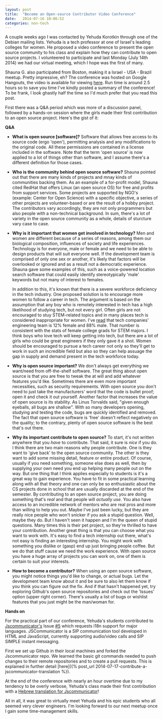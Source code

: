 ```yaml
---
layout: post
title:  "Become an Open-source Contributor Video Conference"
date:   2014-07-16 10:06:52
categories: non-tech
---
```


A couple weeks ago I was contacted by Yehuda Korotkin through one of the Debian mailing lists. Yehuda is a tech professor at one of Israel's leading colleges for women. He proposed a video conference to present the open source community to his class and explain how they can contribute to open source projects. I volunteered to participate and last Monday (July 14th 2014) we had our virtual meeting, which I hope was the first of many. 

Shauna G. also participated from Boston, making it a Israel - USA - Brazil meetup. Pretty impressive, eh? The conference was hosted on Google Hangouts, the video is available for viewing [here](https://plus.google.com/u/0/events/csd9aj935ungd3qjsl6kaf0d2tg). Run time is around 2.5 hours so to save you time I've kindly posted a summary of the conference! To be frank, I look ghastly half the time so I'd much prefer that you read this post.

First there was a Q&A period which was more of a discussion panel, followed by a hands-on session where the girls made their first contribution to an open source project. Here's the gist of it:

**Q&A**

* **What is open source [software]?** Software that allows free access to its source code (ergo 'open'), permitting analysis and any modifications to the original code. All these permissions are contained in a license included in the software. Note that the term 'open source' is now applied to a lot of things other than software, and I assume there's a different definition for those cases.

* **Who is the community behind open source software?** Shauna pointed out that there are many kinds of projects and mnay kinds of communities backing them. As an example of a for-profit model, Shauna cited RedHat that offers Linux (an open source OS) for free and profits from support services. Some projects are supported by NGO's (example: Center for Open Science) with a specific objective, a series of other projects are volunteer-based or are the result of a hobby project. The contributors vary accordingly, they are not only programmers but also people with a non-technical background. In sum, there's a lot of variety in the open source community as a whole, details of sturcture vary case to case. 

* **Why is it important that women get involved in technology?** Men and women are different because of a series of reasons, among them our biological composition, influences of society and life experiences. Technology is for everyone, male or female and we need to be able to design products that will suit everyone well. If the development team is comprised of only one sex or another, it's likely that factors will be overlooked or ignored and as a result not a democratic experience. Shauna gave some examples of this, such as a voice-powered location search software that could easily identify stereotypically 'male' keywords but not many of interest to females.

	In addition to this, it's known that there is a severe workforce deficiency in the tech industry. One proposed solution is to encourage more women to follow a career in tech. The argument is based on the assumption that any boy who is remotely interested in tech has a high likelihood of studying tech, but not every girl. Often girls are not encouraged to stuy STEM-related topics and in many places tech is considered inappropriate for women. I've [read](http://qz.com/143967/the-tech-industrys-woman-problem-statistics-show-its-worse-than-you-think/) that tech companies' engineering team is 12% female and 88% male. That number is consistent with the stats of female college grads for STEM majors. I think boys who love tech will keep getting into tech, but there are a lot of girls who could be great engineers if they only gave it a shot. Women should be encouraged to pursue a tech career not only so they'll get to work in such an incredible field but also so they can help assuage the gap in supply and demand present in the tech workforce today.

* **Why is open source important?** We don't always get everything we want/need from off-the-shelf software. The great thing about open source is that you are free to tweak the at will and add whatever features you'd like. Sometimes there are even more important necessities, such as security requirements. With open source you don't need to just take the manufacturers' word that the code is bullet proof; open it and check it out yourself. Another factor that increases the value of open source is its stability. As Linus Torvalds said, "given enough eyeballs, all bugs are shallow". With so many developers opening, studying and testing the code, bugs are quickly identified and removed. The fact that open source software is 'free' doesn't reflect negatively on the quality; to the contrary, plenty of open source software is the best that's out there.

* **Why its important contribute to open source?** To start, it's not written anywhere that you *have* to contribute. That said, it sure is *nice* if you do. I think there are two main reasons why people contribute. One is they want to 'give back' to the open source community. The other is they want to add some missing detail, feature or entire product. Of course, usually if you need something, someone else does as well, then by supplying your own need you end up helping many people out on the way. But one thing that I think applies especially to students is it's a great way to gain experience. You have to fit in some practical learning along with all that theory and one can only be so enthusiastic about the CS projects done in school that are usually discarded at the end of the semester. By contributing to an open source project, you are doing something that's *real* and that people will *actually use*. You also have access to an incredible network of mentors who are real pros and more than willing to help you out. Maybe I've just been lucky, but they are really nice people who won't snicker if you ask a stupid question. Well, maybe they do. But I haven't seen it happen and I'm the queen of stupid questions. Many times this is their pet project, so they're thrilled to have your contribution. Another great thing is that you can choose what you want to work with. It's easy to find a tech internship out there, what's not easy is finding an interesting internship. You might work with something you dislike or (gasp) end up just bringing people coffee. But we do that stuff cause we need the work experience. With open source you have a huge array of projects you can work on, one of them is certain to suit your interests.

* **How to become a contributor?** When using an open source software, you might notice things you'd like to change, or actual bugs. Let the development team know about it and be sure to also let them know if you think you can figure out the fix. And if that hasn't happened yet, try exploring Github's open source repositories and check out the 'Issues' option (upper right corner). There's usually a list of bugs or wishlist features that you just might be the man/woman for. 

**Hands on**

For the practical part of our conference, Yehuda's students contributed to [Jscommunicator's](https://github.com/opentelecoms-org/jscommunicator) Issue [#5](https://github.com/opentelecoms-org/jscommunicator/issues/5) which requests i18n support for major languages. JSCommunicator is a SIP communication tool developed in HTML and JavaScript, currently supporting audio/video calls and SIP SIMPLE instant messaging.

First we set up Github in their local machines and forked the Jscommunicator repo. We learned the basic git commands needed to push changes to their remote repositories and to create a pull requests. This is explained in further detail [here]({% post_url 2014-07-17-contribute-a-jscommunicator-translation %}).

At the end of the conference with nearly an hour overtime due to my tendency to be overly verbose, Yehuda's class made their first contribution with a [Hebrew translation for Jscommunicator](https://github.com/opentelecoms-org/jscommunicator/pull/32)! 

All in all, it was great to virtually meet Yehuda and his epic students who all seemed very clever engineers. I'm looking forward to our next meetup once I gain some time-management skills. 